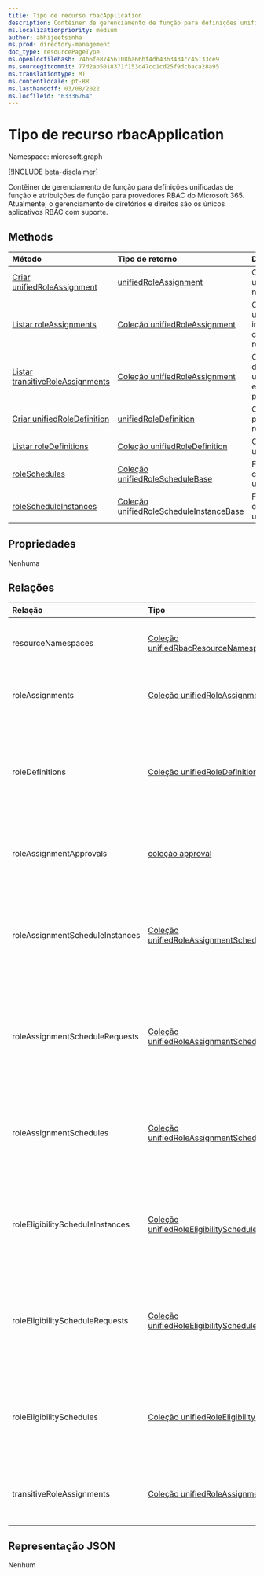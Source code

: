 ```yaml
---
title: Tipo de recurso rbacApplication
description: Contêiner de gerenciamento de função para definições unificadas de função e atribuições de função para provedores RBAC do Microsoft 365.
ms.localizationpriority: medium
author: abhijeetsinha
ms.prod: directory-management
doc_type: resourcePageType
ms.openlocfilehash: 74b6fe87456108ba66bf4db4363434cc45133ce9
ms.sourcegitcommit: 77d2ab5018371f153d47cc1cd25f9dcbaca28a95
ms.translationtype: MT
ms.contentlocale: pt-BR
ms.lasthandoff: 03/08/2022
ms.locfileid: "63336764"
---
```

# <a name="rbacapplication-resource-type"></a>Tipo de recurso rbacApplication

Namespace: microsoft.graph

[!INCLUDE [beta-disclaimer](../../includes/beta-disclaimer.md)]

Contêiner de gerenciamento de função para definições unificadas de função e atribuições de função para provedores RBAC do Microsoft 365. Atualmente, o gerenciamento de diretórios e direitos são os únicos aplicativos RBAC com suporte.

## <a name="methods"></a>Methods

| Método       | Tipo de retorno | Descrição |
|:-------------|:------------|:------------|
| [Criar unifiedRoleAssignment](../api/rbacapplication-post-roleassignments.md) | [unifiedRoleAssignment](unifiedroleassignment.md) | Crie um novo unifiedRoleAssignment postando na coleção roleAssignments. |
| [Listar roleAssignments](../api/rbacapplication-list-roleassignments.md) | [Coleção unifiedRoleAssignment](unifiedroleassignment.md) | Obter uma coleção de objetos unifiedRoleAssignment. Somente instâncias específicas podem ser consultadas, filtrando-se roleDefitionId ou principalId. |
| [Listar transitiveRoleAssignments](../api/rbacapplication-list-transitiveroleassignments.md) | [Coleção unifiedRoleAssignment](unifiedroleassignment.md) | Obter unifiedRoleAssignments diretos e transitivos atribuídos a uma entidade de segurança específica. A especificação de principalId é necessária. |
| [Criar unifiedRoleDefinition](../api/rbacapplication-post-roledefinitions.md) | [unifiedRoleDefinition](unifiedroledefinition.md) | Crie um novo unifiedRoleDefinition postando na coleção roleDefinitions. |
| [Listar roleDefinitions](../api/rbacapplication-list-roledefinitions.md) | [Coleção unifiedRoleDefinition](unifiedroledefinition.md) | Obter uma coleção de objetos unifiedRoleDefinition. |
| [roleSchedules](../api/rbacapplication-roleschedules.md) | [Coleção unifiedRoleScheduleBase](unifiedroleschedulebase.md) | Função para recuperar uma coleção de objetos unifiedRoleScheduleBase. |
| [roleScheduleInstances](../api/rbacapplication-rolescheduleinstances.md) | [Coleção unifiedRoleScheduleInstanceBase](unifiedrolescheduleinstancebase.md) | Função para recuperar uma coleção de objetos unifiedRoleScheduleInstanceBase.  |

## <a name="properties"></a>Propriedades

Nenhuma

## <a name="relationships"></a>Relações
|Relação|Tipo|Descrição|
|:---|:---|:---|
|resourceNamespaces|[Coleção unifiedRbacResourceNamespace](../resources/unifiedrbacresourcenamespace.md)|Recurso que representa uma coleção de ações relacionadas.|
|roleAssignments|[Coleção unifiedRoleAssignment](../resources/unifiedroleassignment.md)| Recurso para conceder acesso a usuários ou grupos. |
|roleDefinitions|[Coleção unifiedRoleDefinition](../resources/unifiedroledefinition.md)| Recurso que representa as funções permitidas pelos provedores RBAC e as permissões atribuídas às funções. |
|roleAssignmentApprovals|[coleção approval](../resources/approval.md)| Decisões associadas a uma aprovação de atribuição de função.|
|roleAssignmentScheduleInstances|[Coleção unifiedRoleAssignmentScheduleInstance](../resources/unifiedroleassignmentscheduleinstance.md)| Instâncias para atribuições de função ativa por meio do Azure AD Privileged Identity Management.  |
|roleAssignmentScheduleRequests|[Coleção unifiedRoleAssignmentScheduleRequest](../resources/unifiedroleassignmentschedulerequest.md)| Solicitações de atribuições de função ativa por meio do Azure AD Privileged Identity Management. |
|roleAssignmentSchedules|[Coleção unifiedRoleAssignmentSchedule](../resources/unifiedRoleAssignmentSchedule.md)| Agendar atribuições de função ativa por meio do Azure AD Privileged Identity Management. |
|roleEligibilityScheduleInstances|[Coleção unifiedRoleEligibilityScheduleInstance](../resources/unifiedRoleEligibilityScheduleInstance.md)| Instâncias de atribuições de função qualificadas por meio do Azure AD Privileged Identity Management. |
|roleEligibilityScheduleRequests|[Coleção unifiedRoleEligibilityScheduleRequest](../resources/unifiedRoleEligibilityScheduleRequest.md)| Solicitações de atribuições de função qualificadas por meio do Azure AD Privileged Identity Management. |
|roleEligibilitySchedules|[Coleção unifiedRoleEligibilitySchedule](../resources/unifiedRoleEligibilitySchedule.md)| Agendar atribuições de função qualificadas por meio do Azure AD Privileged Identity Management. |
|transitiveRoleAssignments|[Coleção unifiedRoleAssignment](../resources/unifiedroleassignment.md)| Recurso para conceder acesso a usuários ou grupos transitivos. |


## <a name="json-representation"></a>Representação JSON

Nenhum

<!-- uuid: 16cd6b66-4b1a-43a1-adaf-3a886856ed98
2019-02-04 14:57:30 UTC -->
<!-- {
  "type": "#page.annotation",
  "description": "rbacApplication resource",
  "keywords": "",
  "section": "documentation",
  "tocPath": ""
}-->



